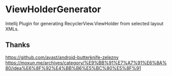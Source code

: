 # ViewHolderGenerator
Intellij Plugin for generating RecyclerView.ViewHolder from selected layout XMLs.

## Thanks
https://github.com/avast/android-butterknife-zelezny
https://moxun.me/archives/category/%E9%BB%91%E7%A7%91%E6%8A%80/idea%E6%8F%92%E4%BB%B6%E5%BC%80%E5%8F%91

